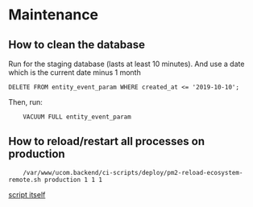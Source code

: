 # Maintenance

## How to clean the database

Run for the staging database (lasts at least 10 minutes). And use a date which is the current date minus 1 month
```
DELETE FROM entity_event_param WHERE created_at <= '2019-10-10';
```

Then, run:
```
    VACUUM FULL entity_event_param
```


## How to reload/restart all processes on production

```
    /var/www/ucom.backend/ci-scripts/deploy/pm2-reload-ecosystem-remote.sh production 1 1 1
```

[script itself](../../ci-scripts/deploy/pm2-reload-ecosystem-remote.sh)
